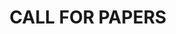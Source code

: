 ---
title: "CALL FOR PAPERS"
permalink: /call/
header:
  image: /assets/images/Cleveland_Skyline_Aug_2006.JPG
layout: single
---